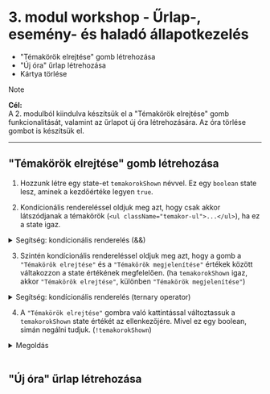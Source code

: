 # 3. modul workshop - Űrlap-, esemény- és haladó állapotkezelés

- "Témakörök elrejtése" gomb létrehozása
- "Új óra" űrlap létrehozása
- Kártya törlése

> [!NOTE]  
> **Cél:**  
> A 2. modulból kiindulva készítsük el a "Témakörök elrejtése" gomb funkcionalitását, valamint az űrlapot új óra létrehozására. Az óra törlése gombot is készítsük el.

<hr />

## "Témakörök elrejtése" gomb létrehozása

1. Hozzunk létre egy state-et `temakorokShown` névvel. Ez egy `boolean` state lesz, aminek a kezdőértéke legyen `true`.

2. Kondícionális rendereléssel oldjuk meg azt, hogy csak akkor látszódjanak a témakörök (`<ul className="temakor-ul">...</ul>`), ha ez a state igaz.

<details>
<summary>Segítség: kondícionális renderelés (&&)</summary>

```jsx
<div>{showHello && "Szia, ITMP!"}</div>
```

</details>

3. Szintén kondícionális rendereléssel oldjuk meg azt, hogy a gomb a `"Témakörök elrejtése"` és a `"Témakörök megjelenítése"` értékek között váltakozzon a state értékének megfelelően. (ha `temakorokShown` igaz, akkor `"Témakörök elrejtése"`, különben `"Témakörök megjelenítése"`)

<details>
<summary>Segítség: kondícionális renderelés (ternary operator)</summary>

```jsx
<div>{showHello ? "Szia, ITMP!" : "Nincs üdvözlés!"}</div>
```

</details>

4. A `"Témakörök elrejtése"` gombra való kattintással változtassuk a `temakorokShown` state értékét az ellenkezőjére. Mivel ez egy boolean, simán negálni tudjuk. (`!temakorokShown`)

<details>
<summary>Megoldás</summary>

```jsx
<section style={{ padding: "0 2rem" }}>
  <button
    className="temakor-button"
    onClick={() => setTemakorokShown((prev) => !prev)}
  >
    {temakorokShown ? "Témakörök elrejtése" : "Témakörök megjelenítése"}
  </button>
  {temakorokShown && (
    <ul className="temakor-ul">
      <li>Algoritmusok alapjai</li>
      <li>Változók és adattípusok</li>
      <li>Feltételes elágazások</li>
      <li>Ciklusok</li>
      <li>Függvények</li>
      <li>Adatszerkezetek (tömbök, listák)</li>
      <li>Hibakezelés alapjai</li>
      <li>Be- és kimeneti műveletek</li>
    </ul>
  )}
</section>
```

</details>

<br />

## "Új óra" űrlap létrehozása

